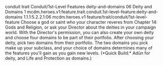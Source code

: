 <ability>
  <metadata>
    <class>conduit</class>
    <feature_type>trait</feature_type>
    <file_dpath>Conduit/1st-Level Features</file_dpath>
    <item_id>deity-and-domains</item_id>
    <item_index>06</item_index>
    <item_name>Deity and Domains</item_name>
    <level>1</level>
    <scc>mcdm.heroes.v1:feature.trait.conduit.1st-level-feature:deity-and-domains</scc>
    <scdc>1.1.1:5.2.2.1:06</scdc>
    <source>mcdm.heroes.v1</source>
    <type>feature/trait/conduit/1st-level-feature</type>
  </metadata>
  <effects>
    <effect type="mundane">Choose a god or saint who your character reveres from Chapter 14: Gods and Religion, or ask your Director about the deities in your campaign world. With the Director&apos;s permission, you can also create your own deity and choose four domains to be part of their portfolio.
After choosing your deity, pick two domains from their portfolio. The two domains you pick make up your subclass, and your choice of domains determines many of the features you&apos;ll gain as you gain new levels. (*Quick Build:* Adûn for deity, and Life and Protection as domains.)</effect>
  </effects>
</ability>
